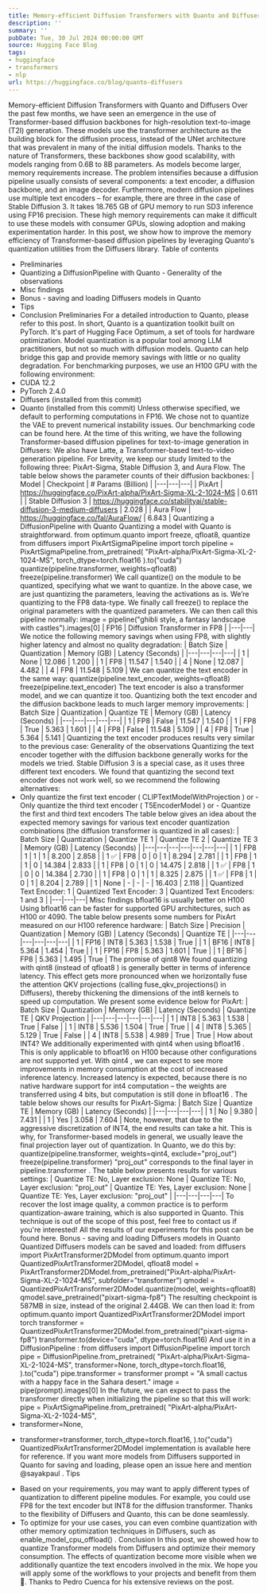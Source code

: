 ```yaml
---
title: Memory-efficient Diffusion Transformers with Quanto and Diffusers
description: ''
summary: ''
pubDate: Tue, 30 Jul 2024 00:00:00 GMT
source: Hugging Face Blog
tags:
- huggingface
- transformers
- nlp
url: https://huggingface.co/blog/quanto-diffusers
---
```


Memory-efficient Diffusion Transformers with Quanto and Diffusers
Over the past few months, we have seen an emergence in the use of Transformer-based diffusion backbones for high-resolution text-to-image (T2I) generation. These models use the transformer architecture as the building block for the diffusion process, instead of the UNet architecture that was prevalent in many of the initial diffusion models. Thanks to the nature of Transformers, these backbones show good scalability, with models ranging from 0.6B to 8B parameters.
As models become larger, memory requirements increase. The problem intensifies because a diffusion pipeline usually consists of several components: a text encoder, a diffusion backbone, and an image decoder. Furthermore, modern diffusion pipelines use multiple text encoders – for example, there are three in the case of Stable Diffusion 3. It takes 18.765 GB of GPU memory to run SD3 inference using FP16 precision.
These high memory requirements can make it difficult to use these models with consumer GPUs, slowing adoption and making experimentation harder. In this post, we show how to improve the memory efficiency of Transformer-based diffusion pipelines by leveraging Quanto's quantization utilities from the Diffusers library.
Table of contents
- Preliminaries
- Quantizing a
DiffusionPipeline
with Quanto - Generality of the observations
- Misc findings
- Bonus - saving and loading Diffusers models in Quanto
- Tips
- Conclusion
Preliminaries
For a detailed introduction to Quanto, please refer to this post. In short, Quanto is a quantization toolkit built on PyTorch. It's part of Hugging Face Optimum, a set of tools for hardware optimization.
Model quantization is a popular tool among LLM practitioners, but not so much with diffusion models. Quanto can help bridge this gap and provide memory savings with little or no quality degradation.
For benchmarking purposes, we use an H100 GPU with the following environment:
- CUDA 12.2
- PyTorch 2.4.0
- Diffusers (installed from this commit)
- Quanto (installed from this commit)
Unless otherwise specified, we default to performing computations in FP16. We chose not to quantize the VAE to prevent numerical instability issues. Our benchmarking code can be found here.
At the time of this writing, we have the following Transformer-based diffusion pipelines for text-to-image generation in Diffusers:
We also have Latte, a Transformer-based text-to-video generation pipeline.
For brevity, we keep our study limited to the following three: PixArt-Sigma, Stable Diffusion 3, and Aura Flow. The table below shows the parameter counts of their diffusion backbones:
| Model | Checkpoint | # Params (Billion) |
|---|---|---|
| PixArt | https://huggingface.co/PixArt-alpha/PixArt-Sigma-XL-2-1024-MS | 0.611 |
| Stable Diffusion 3 | https://huggingface.co/stabilityai/stable-diffusion-3-medium-diffusers | 2.028 |
| Aura Flow | https://huggingface.co/fal/AuraFlow/ | 6.843 |
Quantizing a DiffusionPipeline
with Quanto
Quantizing a model with Quanto is straightforward.
from optimum.quanto import freeze, qfloat8, quantize
from diffusers import PixArtSigmaPipeline
import torch
pipeline = PixArtSigmaPipeline.from_pretrained(
"PixArt-alpha/PixArt-Sigma-XL-2-1024-MS", torch_dtype=torch.float16
).to("cuda")
quantize(pipeline.transformer, weights=qfloat8)
freeze(pipeline.transformer)
We call quantize()
on the module to be quantized, specifying what we want to quantize. In the above case, we are just quantizing the parameters, leaving the activations as is. We’re quantizing to the FP8 data-type. We finally call freeze()
to replace the original parameters with the quantized parameters.
We can then call this pipeline
normally:
image = pipeline("ghibli style, a fantasy landscape with castles").images[0]
| FP16 | Diffusion Transformer in FP8 |
|---|---|
We notice the following memory savings when using FP8, with slightly higher latency and almost no quality degradation:
| Batch Size | Quantization | Memory (GB) | Latency (Seconds) |
|---|---|---|---|
| 1 | None | 12.086 | 1.200 |
| 1 | FP8 | 11.547 | 1.540 |
| 4 | None | 12.087 | 4.482 |
| 4 | FP8 | 11.548 | 5.109 |
We can quantize the text encoder in the same way:
quantize(pipeline.text_encoder, weights=qfloat8)
freeze(pipeline.text_encoder)
The text encoder is also a transformer model, and we can quantize it too. Quantizing both the text encoder and the diffusion backbone leads to much larger memory improvements:
| Batch Size | Quantization | Quantize TE | Memory (GB) | Latency (Seconds) |
|---|---|---|---|---|
| 1 | FP8 | False | 11.547 | 1.540 |
| 1 | FP8 | True | 5.363 | 1.601 |
| 4 | FP8 | False | 11.548 | 5.109 |
| 4 | FP8 | True | 5.364 | 5.141 |
Quantizing the text encoder produces results very similar to the previous case:
Generality of the observations
Quantizing the text encoder together with the diffusion backbone generally works for the models we tried. Stable Diffusion 3 is a special case, as it uses three different text encoders. We found that quantizing the second text encoder does not work well, so we recommend the following alternatives:
- Only quantize the first text encoder (
CLIPTextModelWithProjection
) or - Only quantize the third text encoder (
T5EncoderModel
) or - Quantize the first and third text encoders
The table below gives an idea about the expected memory savings for various text encoder quantization combinations (the diffusion transformer is quantized in all cases):
| Batch Size | Quantization | Quantize TE 1 | Quantize TE 2 | Quantize TE 3 | Memory (GB) | Latency (Seconds) |
|---|---|---|---|---|---|---|
| 1 | FP8 | 1 | 1 | 1 | 8.200 | 2.858 |
| 1 ✅ | FP8 | 0 | 0 | 1 | 8.294 | 2.781 |
| 1 | FP8 | 1 | 1 | 0 | 14.384 | 2.833 |
| 1 | FP8 | 0 | 1 | 0 | 14.475 | 2.818 |
| 1 ✅ | FP8 | 1 | 0 | 0 | 14.384 | 2.730 |
| 1 | FP8 | 0 | 1 | 1 | 8.325 | 2.875 |
| 1 ✅ | FP8 | 1 | 0 | 1 | 8.204 | 2.789 |
| 1 | None | - | - | - | 16.403 | 2.118 |
| Quantized Text Encoder: 1 | Quantized Text Encoder: 3 | Quantized Text Encoders: 1 and 3 |
|---|---|---|
Misc findings
bfloat16
is usually better on H100
Using bfloat16
can be faster for supported GPU architectures, such as H100 or 4090. The table below presents some numbers for PixArt measured on our H100 reference hardware:
| Batch Size | Precision | Quantization | Memory (GB) | Latency (Seconds) | Quantize TE |
|---|---|---|---|---|---|
| 1 | FP16 | INT8 | 5.363 | 1.538 | True |
| 1 | BF16 | INT8 | 5.364 | 1.454 | True |
| 1 | FP16 | FP8 | 5.363 | 1.601 | True |
| 1 | BF16 | FP8 | 5.363 | 1.495 | True |
The promise of qint8
We found quantizing with qint8
(instead of qfloat8
) is generally better in terms of inference latency. This effect gets more pronounced when we horizontally fuse the attention QKV projections (calling fuse_qkv_projections()
in Diffusers), thereby thickening the dimensions of the int8 kernels to speed up computation. We present some evidence below for PixArt:
| Batch Size | Quantization | Memory (GB) | Latency (Seconds) | Quantize TE | QKV Projection |
|---|---|---|---|---|---|
| 1 | INT8 | 5.363 | 1.538 | True | False |
| 1 | INT8 | 5.536 | 1.504 | True | True |
| 4 | INT8 | 5.365 | 5.129 | True | False |
| 4 | INT8 | 5.538 | 4.989 | True | True |
How about INT4?
We additionally experimented with qint4
when using bfloat16
. This is only applicable to bfloat16
on H100 because other configurations are not supported yet. With qint4
, we can expect to see more improvements in memory consumption at the cost of increased inference latency. Increased latency is expected, because there is no native hardware support for int4 computation – the weights are transferred using 4 bits, but computation is still done in bfloat16
. The table below shows our results for PixArt-Sigma:
| Batch Size | Quantize TE | Memory (GB) | Latency (Seconds) |
|---|---|---|---|
| 1 | No | 9.380 | 7.431 |
| 1 | Yes | 3.058 | 7.604 |
Note, however, that due to the aggressive discretization of INT4, the end results can take a hit. This is why, for Transformer-based models in general, we usually leave the final projection layer out of quantization. In Quanto, we do this by:
quantize(pipeline.transformer, weights=qint4, exclude="proj_out")
freeze(pipeline.transformer)
"proj_out"
corresponds to the final layer in pipeline.transformer
. The table below presents results for various settings:
| Quantize TE: No, Layer exclusion: None | Quantize TE: No, Layer exclusion: "proj_out" | Quantize TE: Yes, Layer exclusion: None | Quantize TE: Yes, Layer exclusion: "proj_out" |
|---|---|---|---|
To recover the lost image quality, a common practice is to perform quantization-aware training, which is also supported in Quanto. This technique is out of the scope of this post, feel free to contact us if you're interested!
All the results of our experiments for this post can be found here.
Bonus - saving and loading Diffusers models in Quanto
Quantized Diffusers models can be saved and loaded:
from diffusers import PixArtTransformer2DModel
from optimum.quanto import QuantizedPixArtTransformer2DModel, qfloat8
model = PixArtTransformer2DModel.from_pretrained("PixArt-alpha/PixArt-Sigma-XL-2-1024-MS", subfolder="transformer")
qmodel = QuantizedPixArtTransformer2DModel.quantize(model, weights=qfloat8)
qmodel.save_pretrained("pixart-sigma-fp8")
The resulting checkpoint is 587MB in size, instead of the original 2.44GB. We can then load it:
from optimum.quanto import QuantizedPixArtTransformer2DModel
import torch
transformer = QuantizedPixArtTransformer2DModel.from_pretrained("pixart-sigma-fp8")
transformer.to(device="cuda", dtype=torch.float16)
And use it in a DiffusionPipeline
:
from diffusers import DiffusionPipeline
import torch
pipe = DiffusionPipeline.from_pretrained(
"PixArt-alpha/PixArt-Sigma-XL-2-1024-MS",
transformer=None,
torch_dtype=torch.float16,
).to("cuda")
pipe.transformer = transformer
prompt = "A small cactus with a happy face in the Sahara desert."
image = pipe(prompt).images[0]
In the future, we can expect to pass the transformer
directly when initializing the pipeline so that this will work:
pipe = PixArtSigmaPipeline.from_pretrained(
"PixArt-alpha/PixArt-Sigma-XL-2-1024-MS",
- transformer=None,
+ transformer=transformer,
torch_dtype=torch.float16,
).to("cuda")
QuantizedPixArtTransformer2DModel
implementation is available here for reference. If you want more models from Diffusers supported in Quanto for saving and loading, please open an issue here and mention @sayakpaul
.
Tips
- Based on your requirements, you may want to apply different types of quantization to different pipeline modules. For example, you could use FP8 for the text encoder but INT8 for the diffusion transformer. Thanks to the flexibility of Diffusers and Quanto, this can be done seamlessly.
- To optimize for your use cases, you can even combine quantization with other memory optimization techniques in Diffusers, such as
enable_model_cpu_offload()
.
Conclusion
In this post, we showed how to quantize Transformer models from Diffusers and optimize their memory consumption. The effects of quantization become more visible when we additionally quantize the text encoders involved in the mix. We hope you will apply some of the workflows to your projects and benefit from them 🤗.
Thanks to Pedro Cuenca for his extensive reviews on the post.